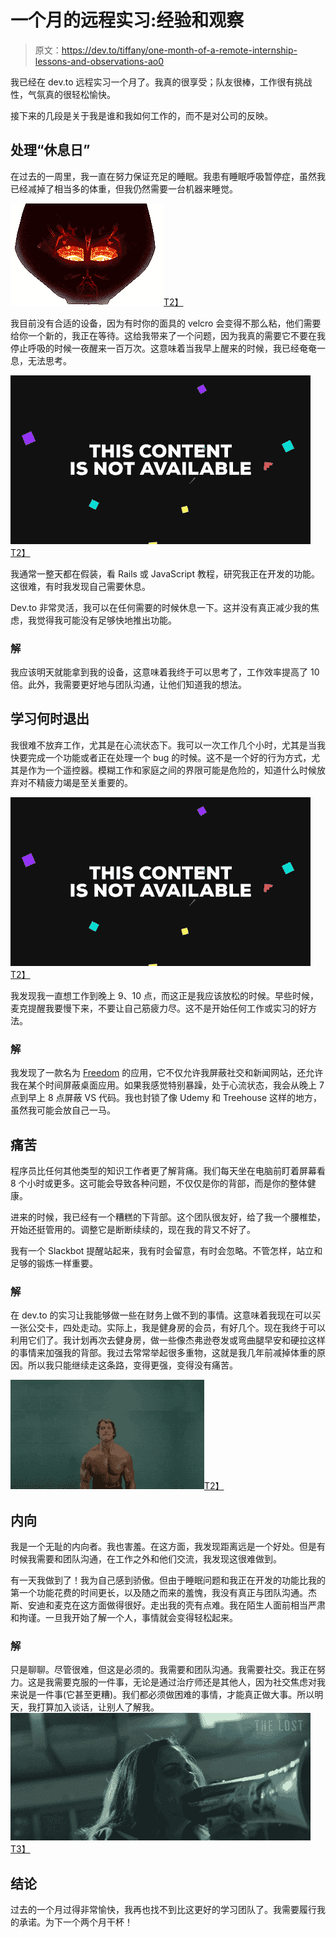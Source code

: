 # 一个月的远程实习:经验和观察

> 原文：<https://dev.to/tiffany/one-month-of-a-remote-internship-lessons-and-observations-ao0>

我已经在 dev.to 远程实习一个月了。我真的很享受；队友很棒，工作很有挑战性，气氛真的很轻松愉快。

接下来的几段是关于我是谁和我如何工作的，而不是对公司的反映。

## 处理“休息日”

在过去的一周里，我一直在努力保证充足的睡眠。我患有睡眠呼吸暂停症，虽然我已经减掉了相当多的体重，但我仍然需要一台机器来睡觉。

[![wheezes in vader](img/b4d4eb11ffbf4b6714762c386f0623d7.png)T2】](https://i.giphy.com/media/voKRB2g96S8q4/giphy.gif)

我目前没有合适的设备，因为有时你的面具的 velcro 会变得不那么粘，他们需要给你一个新的，我正在等待。这给我带来了一个问题，因为我真的需要它不要在我停止呼吸的时候一夜醒来一百万次。这意味着当我早上醒来的时候，我已经奄奄一息，无法思考。

[![](img/0fdc886902f12f7f36caa2b3f435450e.png)T2】](https://i.giphy.com/media/NjevnbNiUmeLm/giphy.gif)

我通常一整天都在假装，看 Rails 或 JavaScript 教程，研究我正在开发的功能。这很难，有时我发现自己需要休息。

Dev.to 非常灵活，我可以在任何需要的时候休息一下。这并没有真正减少我的焦虑，我觉得我可能没有足够快地推出功能。

### 解

我应该明天就能拿到我的设备，这意味着我终于可以思考了，工作效率提高了 10 倍。此外，我需要更好地与团队沟通，让他们知道我的想法。

## 学习何时退出

我很难不放弃工作，尤其是在心流状态下。我可以一次工作几个小时，尤其是当我快要完成一个功能或者正在处理一个 bug 的时候。这不是一个好的行为方式，尤其是作为一个遥控器。模糊工作和家庭之间的界限可能是危险的，知道什么时候放弃对不精疲力竭是至关重要的。

[![](img/e4f1977d47d0449bfe850d371f893357.png)T2】](https://i.giphy.com/media/3o6UBpHgaXFDNAuttm/giphy.gif)

我发现我一直想工作到晚上 9、10 点，而这正是我应该放松的时候。早些时候，麦克提醒我要慢下来，不要让自己筋疲力尽。这不是开始任何工作或实习的好方法。

### 解

我发现了一款名为 [Freedom](https://freedom.to/) 的应用，它不仅允许我屏蔽社交和新闻网站，还允许我在某个时间屏蔽桌面应用。如果我感觉特别暴躁，处于心流状态，我会从晚上 7 点到早上 8 点屏蔽 VS 代码。我也封锁了像 Udemy 和 Treehouse 这样的地方，虽然我可能会放自己一马。

## 痛苦

程序员比任何其他类型的知识工作者更了解背痛。我们每天坐在电脑前盯着屏幕看 8 个小时或更多。这可能会导致各种问题，不仅仅是你的背部，而是你的整体健康。

进来的时候，我已经有一个糟糕的下背部。这个团队很友好，给了我一个腰椎垫，开始还挺管用的。调整它是断断续续的，现在我的背又不好了。

我有一个 Slackbot 提醒站起来，我有时会留意，有时会忽略。不管怎样，站立和足够的锻炼一样重要。

### 解

在 dev.to 的实习让我能够做一些在财务上做不到的事情。这意味着我现在可以买一张公交卡，四处走动。实际上，我是健身房的会员，有好几个。现在我终于可以利用它们了。我计划再次去健身房，做一些像杰弗逊卷发或弯曲腿早安和硬拉这样的事情来加强我的背部。我过去常常举起很多重物，这就是我几年前减掉体重的原因。所以我只能继续走这条路，变得更强，变得没有痛苦。

[![](img/dd1f46562478492f60d7f379166c4526.png)T2】](https://i.giphy.com/media/W7dBXzbnEpOBG/giphy.gif)

## 内向

我是一个无耻的内向者。我也害羞。在这方面，我发现距离远是一个好处。但是有时候我需要和团队沟通，在工作之外和他们交流，我发现这很难做到。

有一天我做到了！我为自己感到骄傲。但由于睡眠问题和我正在开发的功能比我的第一个功能花费的时间更长，以及随之而来的羞愧，我没有真正与团队沟通。杰斯、安迪和麦克在这方面做得很好。走出我的壳有点难。我在陌生人面前相当严肃和拘谨。一旦我开始了解一个人，事情就会变得轻松起来。

### 解

只是聊聊。尽管很难，但这是必须的。我需要和团队沟通。我需要社交。我正在努力。这是我需要克服的一件事，无论是通过治疗师还是其他人，因为社交焦虑对我来说是一件事(它甚至更糟)。我们都必须做困难的事情，才能真正做大事。所以明天，我打算加入谈话，让别人了解我。
[![](img/d510bb75a4c173294983afe7c941ca90.png)T3】](https://i.giphy.com/media/l3mZsbx8YEJwfMBUI/giphy.gif)

## 结论

过去的一个月过得非常愉快，我再也找不到比这更好的学习团队了。我需要履行我的承诺。为下一个两个月干杯！